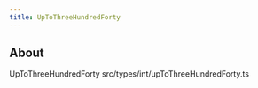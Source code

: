 ```yaml
---
title: UpToThreeHundredForty
---
```


## About

UpToThreeHundredForty src/types/int/upToThreeHundredForty.ts
